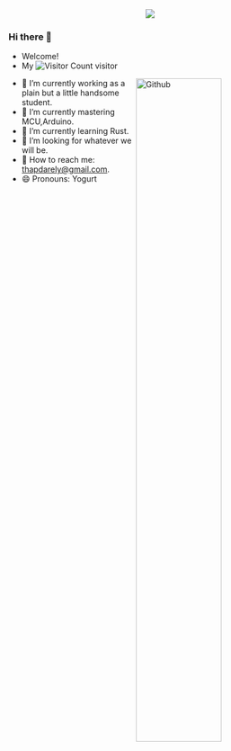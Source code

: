 <!-- 贪吃蛇代码贡献图 -->
<div align="center"><img src="https://cdn.jsdelivr.net/gh/sun0225SUN/sun0225SUN/contribution-snake/github-contribution-grid-snake.svg" /></div>

### Hi there 👋
- Welcome!
- My ![Visitor Count](https://profile-counter.glitch.me/Yogurt-994/count.svg) visitor

<!-- Any image aligned to the right. Beware the width -->
<img width="55%" align="right" alt="Github" src="https://github-readme-stats.vercel.app/api?username=Yogurt-994&show_icons=true&theme=radical" />

- 🔭 I’m currently working as a plain but a little handsome student.
- 🔭 I’m currently mastering MCU,Arduino.
- 🌱 I’m currently learning Rust.
- 🤔 I’m looking for whatever we will be.
- 💬 How to reach me: thapdarely@gmail.com.
- 😄 Pronouns: Yogurt


<!-- GitHub Activity Graph -->
<!--
<table align="center">
  <tr>
    <td colspan="2">
      <img src="https://activity-graph.herokuapp.com/graph?username=Yogurt-994&theme=xcode&bg_color=FF000000&hide_border=true" />
    </td>
  </tr>
</table>

<!-- [yay](https://raw.githubusercontent.com/urbanisierung/urbanisierung/master/that-was-more-work-than-i-thought.svg)

<!--START_SECTION:waka-->
<!--END_SECTION:waka-->
